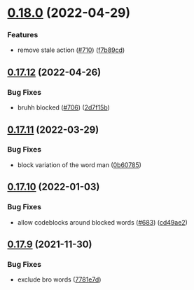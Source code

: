# [0.18.0](https://github.com/EddieHubCommunity/EddieBot/compare/v0.17.12...v0.18.0) (2022-04-29)


### Features

* remove stale action ([#710](https://github.com/EddieHubCommunity/EddieBot/issues/710)) ([f7b89cd](https://github.com/EddieHubCommunity/EddieBot/commit/f7b89cd2061259553033ba5b439fcbb3f555528b))



## [0.17.12](https://github.com/EddieHubCommunity/EddieBot/compare/v0.17.11...v0.17.12) (2022-04-26)


### Bug Fixes

* bruhh blocked ([#706](https://github.com/EddieHubCommunity/EddieBot/issues/706)) ([2d7f15b](https://github.com/EddieHubCommunity/EddieBot/commit/2d7f15bd94730be83cf84e0420cc53bf96787c32))



## [0.17.11](https://github.com/EddieHubCommunity/EddieBot/compare/v0.17.10...v0.17.11) (2022-03-29)


### Bug Fixes

* block variation of the word man ([0b60785](https://github.com/EddieHubCommunity/EddieBot/commit/0b607853a8ded6defaa9232e978fb158ba6bf059))



## [0.17.10](https://github.com/EddieHubCommunity/EddieBot/compare/v0.17.9...v0.17.10) (2022-01-03)


### Bug Fixes

* allow codeblocks around blocked words ([#683](https://github.com/EddieHubCommunity/EddieBot/issues/683)) ([cd49ae2](https://github.com/EddieHubCommunity/EddieBot/commit/cd49ae28f6b949f4c6d586c1d39369e544e54857))



## [0.17.9](https://github.com/EddieHubCommunity/EddieBot/compare/v0.17.8...v0.17.9) (2021-11-30)


### Bug Fixes

* exclude bro words ([7781e7d](https://github.com/EddieHubCommunity/EddieBot/commit/7781e7d9ae7b2c8a711636e5416c27147ed1889b))



